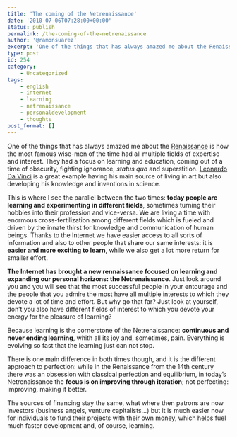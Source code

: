 ```yaml
---
title: 'The coming of the Netrenaissance'
date: '2010-07-06T07:28:00+00:00'
status: publish
permalink: /the-coming-of-the-netrenaissance
author: '@ramonsuarez'
excerpt: 'One of the things that has always amazed me about the Renaissance is how the most famous wise-men of the time had all multiple fields of expertise and interest. They had a focus on learning and education, coming out of a time of obscurity, fightin...'
type: post
id: 254
category:
    - Uncategorized
tags:
    - english
    - internet
    - learning
    - netrenaissance
    - personaldevelopment
    - thoughts
post_format: []
---
```

One of the things that has always amazed me about the [Renaissance](http://en.wikipedia.org/wiki/Renaissance "What is the Renaissance? Learn it in the Wikipedia") is how the most famous wise-men of the time had all multiple fields of expertise and interest. They had a focus on learning and education, coming out of a time of obscurity, fighting ignorance, *status quo* and superstition. [Leonardo Da Vinci](http://en.wikipedia.org/wiki/Leonardo_da_Vinci "Learn about Leonardo Da Vinci in the Wikipedia") is a great example having his main source of living in art but also developing his knowledge and inventions in science.

This is where I see the parallel between the two times: **today people are learning and experimenting in different fields**, sometimes turning their hobbies into their profession and vice-versa. We are living a time with enormous cross-fertilization among different fields which is fueled and driven by the innate thirst for knowledge and communication of human beings. Thanks to the Internet we have easier access to all sorts of information and also to other people that share our same interests: it is **easier and more exciting to learn**, while we also get a lot more return for smaller effort.

**The Internet has brought a new rennaissance focused on learning and expanding our personal horizons: the Netrenaissance**. Just look around you and you will see that the most successful people in your entourage and the people that you admire the most have all multiple interests to which they devote a lot of time and effort. But why go that far? Just look at yourself, don’t you also have different fields of interest to which you devote your energy for the pleasure of learning?

Because learning is the cornerstone of the Netrenaissance: **continuous and never ending learning**, whith all its joy and, sometimes, pain. Everything is evolving so fast that the learning just can not stop.

There is one main difference in both times though, and it is the different approach to perfection: while in the Renaissance from the 14th century there was an obsession with classical perfection and equilibrium, in today’s Netrenaissance the **focus is on improving through iteration**; not perfecting: improving, making it better.

The sources of financing stay the same, what where then patrons are now investors (business angels, venture capitalists…) but it is much easier now for individuals to fund their projects with their own money, which helps fuel much faster development and, of course, learning.
